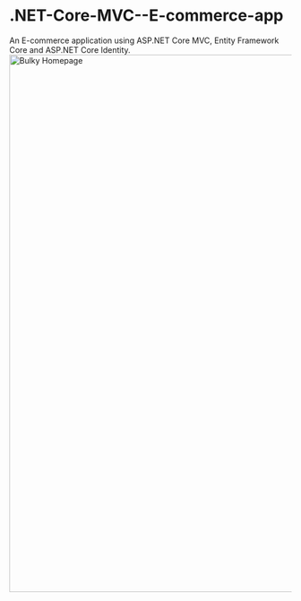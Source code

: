 # .NET-Core-MVC--E-commerce-app
An E-commerce application using ASP.NET Core MVC, Entity Framework Core and ASP.NET Core Identity.
<img width="960" alt="Bulky Homepage" src="https://github.com/reggyshicky/.NET-Core-MVC--E-commerce-app/assets/122837010/5bb196da-6082-44b3-9c93-343b01aa8556">

